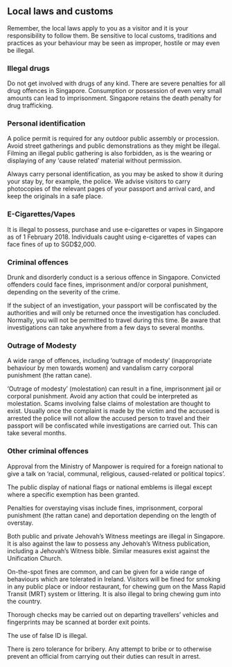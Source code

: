 ## Local laws and customs

Remember, the local laws apply to you as a visitor and it is your responsibility to follow them. Be sensitive to local customs, traditions and practices as your behaviour may be seen as improper, hostile or may even be illegal.

### **Illegal drugs**

Do not get involved with drugs of any kind. There are severe penalties for all drug offences in Singapore. Consumption or possession of even very small amounts can lead to imprisonment. Singapore retains the death penalty for drug trafficking.

### **Personal identification**

A police permit is required for any outdoor public assembly or procession. Avoid street gatherings and public demonstrations as they might be illegal. Filming an illegal public gathering is also forbidden, as is the wearing or displaying of any ‘cause related’ material without permission.

Always carry personal identification, as you may be asked to show it during your stay by, for example, the police. We advise visitors to carry photocopies of the relevant pages of your passport and arrival card, and keep the originals in a safe place.

### **E-Cigarettes/Vapes**

It is illegal to possess, purchase and use e-cigarettes or vapes in Singapore as of 1 February 2018. Individuals caught using e-cigarettes of vapes can face fines of up to SGD$2,000.

### **Criminal offences**

Drunk and disorderly conduct is a serious offence in Singapore. Convicted offenders could face fines, imprisonment and/or corporal punishment, depending on the severity of the crime.

If the subject of an investigation, your passport will be confiscated by the authorities and will only be returned once the investigation has concluded. Normally, you will not be permitted to travel during this time. Be aware that investigations can take anywhere from a few days to several months.

### **Outrage of Modesty**

A wide range of offences, including ‘outrage of modesty’ (inappropriate behaviour by men towards women) and vandalism carry corporal punishment (the rattan cane).

‘Outrage of modesty’ (molestation) can result in a fine, imprisonment jail or corporal punishment. Avoid any action that could be interpreted as molestation. Scams involving false claims of molestation are thought to exist. Usually once the complaint is made by the victim and the accused is arrested the police will not allow the accused person to travel and their passport will be confiscated while investigations are carried out. This can take several months.

### **Other criminal offences**

Approval from the Ministry of Manpower is required for a foreign national to give a talk on ‘racial, communal, religious, caused-related or political topics’.

The public display of national flags or national emblems is illegal except where a specific exemption has been granted.

Penalties for overstaying visas include fines, imprisonment, corporal punishment (the rattan cane) and deportation depending on the length of overstay.

Both public and private Jehovah’s Witness meetings are illegal in Singapore. It is also against the law to possess any Jehovah’s Witness publication, including a Jehovah’s Witness bible. Similar measures exist against the Unification Church.

On-the-spot fines are common, and can be given for a wide range of behaviours which are tolerated in Ireland. Visitors will be fined for smoking in any public place or indoor restaurant, for chewing gum on the Mass Rapid Transit (MRT) system or littering. It is also illegal to bring chewing gum into the country.

Thorough checks may be carried out on departing travellers’ vehicles and fingerprints may be scanned at border exit points.

The use of false ID is illegal.

There is zero tolerance for bribery. Any attempt to bribe or to otherwise prevent an official from carrying out their duties can result in arrest.